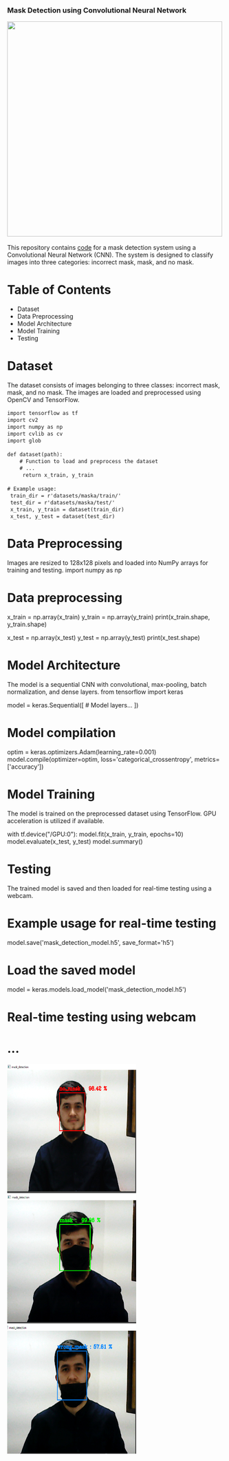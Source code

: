 ###               Mask Detection using Convolutional Neural Network
<img src="https://github.com/Mukhriddin19980901/Mask_detection/blob/main/pics/maskgif.gif?raw=true" width="500" height="500" />

This repository contains [code](https://github.com/Mukhriddin19980901/Mask_detection/blob/main/face_mask_project.ipynb) for a mask detection system using a Convolutional Neural Network (CNN). The system is designed to classify images into three categories: incorrect mask, mask, and no mask.     
# Table of Contents
- Dataset
- Data Preprocessing
- Model Architecture
- Model Training
- Testing
 # Dataset
The dataset consists of images belonging to three classes: incorrect mask, mask, and no mask. The images are loaded and preprocessed using OpenCV and TensorFlow.   

    import tensorflow as tf
    import cv2
    import numpy as np
    import cvlib as cv
    import glob

    def dataset(path):
        # Function to load and preprocess the dataset
        # ...
         return x_train, y_train

    # Example usage:
     train_dir = r'datasets/maska/train/'
     test_dir = r'datasets/maska/test/'
     x_train, y_train = dataset(train_dir)
     x_test, y_test = dataset(test_dir)

# Data Preprocessing
Images are resized to 128x128 pixels and loaded into NumPy arrays for training and testing.
 import numpy as np

   # Data preprocessing
   x_train = np.array(x_train)
   y_train = np.array(y_train)
   print(x_train.shape, y_train.shape)

   x_test = np.array(x_test)
   y_test = np.array(y_test)
   print(x_test.shape)
   
# Model Architecture
The model is a sequential CNN with convolutional, max-pooling, batch normalization, and dense layers.
   from tensorflow import keras

   model = keras.Sequential([
       # Model layers...
   ])

   # Model compilation
   optim = keras.optimizers.Adam(learning_rate=0.001)
   model.compile(optimizer=optim, loss='categorical_crossentropy', metrics=['accuracy'])
# Model Training
The model is trained on the preprocessed dataset using TensorFlow. GPU acceleration is utilized if available.

   with tf.device("/GPU:0"):
       model.fit(x_train, y_train, epochs=10)
       model.evaluate(x_test, y_test)
       model.summary()

# Testing
The trained model is saved and then loaded for real-time testing using a webcam.

   # Example usage for real-time testing
   model.save('mask_detection_model.h5', save_format='h5')

   # Load the saved model
   model = keras.models.load_model('mask_detection_model.h5')

   # Real-time testing using webcam
   # ...

<img src="https://github.com/Mukhriddin19980901/Mask_detection/blob/main/pics/no_masks.png" width="300" height="300" /><img src="https://github.com/Mukhriddin19980901/Mask_detection/blob/main/pics/mask.png" width="300" height="300" /><img src="https://github.com/Mukhriddin19980901/Mask_detection/blob/main/pics/wrong_mask.png" width="300" height="300" /> 
